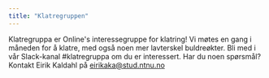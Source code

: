 ```yaml
---
title: "Klatregruppen"
---
```


Klatregruppa er Online's interessegruppe for klatring! Vi møtes en gang i måneden for å klatre, med også noen mer lavterskel buldreøkter. Bli med i vår Slack-kanal #klatregruppa om du er interessert. Har du noen spørsmål? Kontakt Eirik Kaldahl på eirikaka@stud.ntnu.no